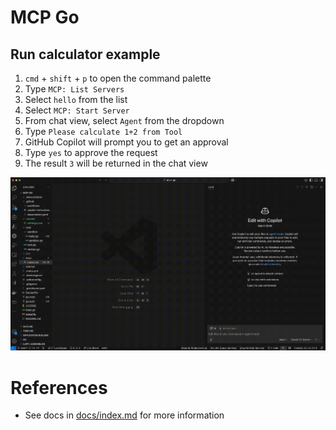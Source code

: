 # MCP Go

## Run calculator example

1. `cmd` + `shift` + `p` to open the command palette
2. Type `MCP: List Servers`
3. Select `hello` from the list
4. Select `MCP: Start Server`
5. From chat view, select `Agent` from the dropdown
6. Type `Please calculate 1+2 from Tool`
7. GitHub Copilot will prompt you to get an approval
8. Type `yes` to approve the request
9. The result `3` will be returned in the chat view

![calculator](./assets/calculator.gif)

# References

- See docs in [docs/index.md](https://github.com/ks6088ts-labs/mcp-python/blob/main/docs/index.md) for more information
